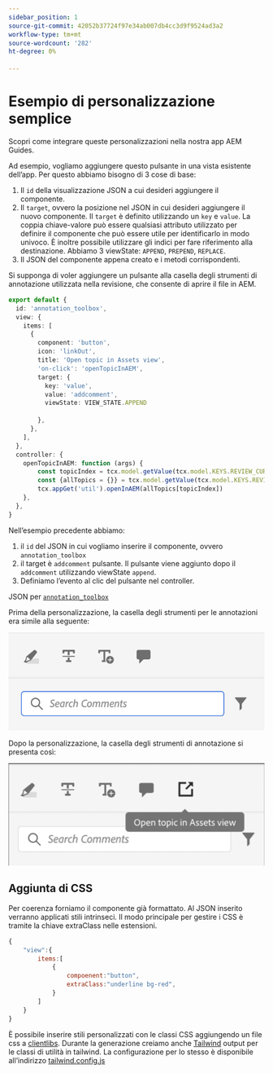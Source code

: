 ```yaml
---
sidebar_position: 1
source-git-commit: 42052b37724f97e34ab007db4cc3d9f9524ad3a2
workflow-type: tm+mt
source-wordcount: '282'
ht-degree: 0%

---
```



# Esempio di personalizzazione semplice

Scopri come integrare queste personalizzazioni nella nostra app AEM Guides.

Ad esempio, vogliamo aggiungere questo pulsante in una vista esistente dell’app.
Per questo abbiamo bisogno di 3 cose di base:

1. Il `id` della visualizzazione JSON a cui desideri aggiungere il componente.
2. Il `target`, ovvero la posizione nel JSON in cui desideri aggiungere il nuovo componente. Il `target` è definito utilizzando un `key` e `value`. La coppia chiave-valore può essere qualsiasi attributo utilizzato per definire il componente che può essere utile per identificarlo in modo univoco.
È inoltre possibile utilizzare gli indici per fare riferimento alla destinazione.
Abbiamo 3 viewState:  `APPEND`, `PREPEND`, `REPLACE`.
3. Il JSON del componente appena creato e i metodi corrispondenti.

Si supponga di voler aggiungere un pulsante alla casella degli strumenti di annotazione utilizzata nella revisione, che consente di aprire il file in AEM.

```typescript
export default {
  id: 'annotation_toolbox', 
  view: {
    items: [
      {
        component: 'button',
        icon: 'linkOut',
        title: 'Open topic in Assets view',
        'on-click': 'openTopicInAEM',
        target: {
          key: 'value',
          value: 'addcomment',
          viewState: VIEW_STATE.APPEND

        },
      },
    ],
  },
  controller: {
    openTopicInAEM: function (args) {
        const topicIndex = tcx.model.getValue(tcx.model.KEYS.REVIEW_CURR_TOPIC)
        const {allTopics = {}} = tcx.model.getValue(tcx.model.KEYS.REVIEW_DATA) || {}
        tcx.appGet('util').openInAEM(allTopics[topicIndex])
    },
  },
}
```

Nell’esempio precedente abbiamo:

1. il `id` del JSON in cui vogliamo inserire il componente, ovvero `annotation_toolbox`
2. il target è `addcomment` pulsante. Il pulsante viene aggiunto dopo il `addcomment` utilizzando viewState `append`.
3. Definiamo l’evento al clic del pulsante nel controller.

JSON per [`annotation_toolbox`](./../../../jsons/review_app/annotation_toolbox.json)

Prima della personalizzazione, la casella degli strumenti per le annotazioni era simile alla seguente:

![annotation-toolbox](imgs/annotation_toolbox.png "Casella degli strumenti Annotazione")

Dopo la personalizzazione, la casella degli strumenti di annotazione si presenta così:

![custom-annotation-toolbox](imgs/customised_annotation_toolbox.png "Casella degli strumenti per annotazioni personalizzata")

## Aggiunta di CSS

Per coerenza forniamo il componente già formattato. Al JSON inserito verranno applicati stili intrinseci. Il modo principale per gestire i CSS è tramite la chiave extraClass nelle estensioni.

```js
{    
    "view":{
        items:[
            {
                compoenent:"button",
                extraClass:"underline bg-red",
            }
        ]
    }
}
```

È possibile inserire stili personalizzati con le classi CSS aggiungendo un file css a [clientlibs](#clientlibs). Durante la generazione creiamo anche [Tailwind](https://tailwindcss.com/docs/utility-first) output per le classi di utilità in tailwind. La configurazione per lo stesso è disponibile all’indirizzo [tailwind.config.js](../../../tailwind.config.js)
